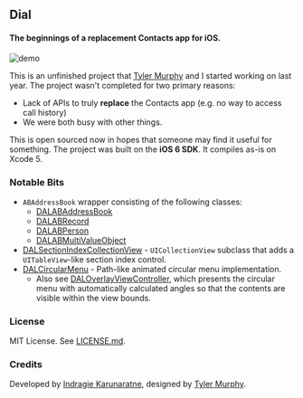 ## Dial
#### The beginnings of a replacement Contacts app for iOS.

![demo](https://raw.github.com/indragiek/Dial/master/dial.gif)

This is an unfinished project that [Tyler Murphy](http://twitter.com/tylrmurphy) and I started working on last year. The project wasn't completed for two primary reasons:

* Lack of APIs to truly **replace** the Contacts app (e.g. no way to access call history)
* We were both busy with other things.

This is open sourced now in hopes that someone may find it useful for something. The project was built on the **iOS 6 SDK**. It compiles as-is on Xcode 5. 

### Notable Bits

* `ABAddressBook` wrapper consisting of the following classes:
	* [DALABAddressBook](https://github.com/indragiek/Dial/blob/master/Dial/Classes/DALABAddressBook.h)
	* [DALABRecord](https://github.com/indragiek/Dial/blob/master/Dial/Classes/DALABRecord.h)
	* [DALABPerson](https://github.com/indragiek/Dial/blob/master/Dial/Classes/DALABPerson.h)
	* [DALABMultiValueObject](https://github.com/indragiek/Dial/blob/master/Dial/Classes/DALABMultiValueObject.h)
* [DALSectionIndexCollectionView](https://github.com/indragiek/Dial/blob/master/Dial/Classes/DALSectionIndexCollectionView.h) - `UICollectionView` subclass that adds a `UITableView`-like section index control.
* [DALCircularMenu](https://github.com/indragiek/Dial/blob/master/Dial/Classes/DALCircularMenu.h) - Path-like animated circular menu implementation.
	* Also see [DALOverlayViewController](https://github.com/indragiek/Dial/blob/master/Dial/Classes/DALOverlayViewController.m), which presents the circular menu with automatically calculated angles so that the contents are visible within the view bounds.
	
### License

MIT License. See [LICENSE.md](https://github.com/indragiek/Dial/blob/master/LICENSE.md).

### Credits

Developed by [Indragie Karunaratne](http://indragie.com), designed by [Tyler Murphy](http://twitter.com/tylrmurphy).